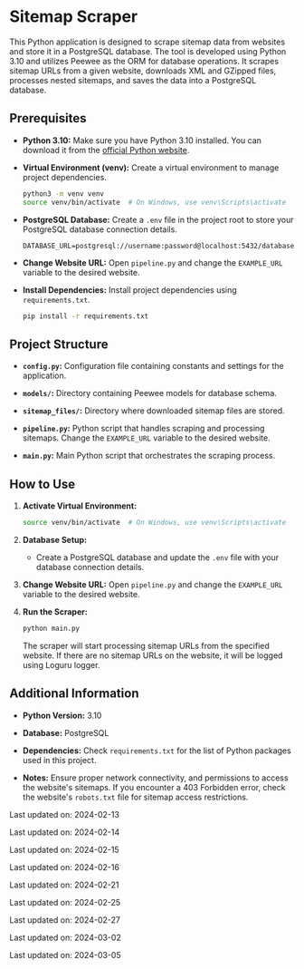 # Sitemap Scraper

This Python application is designed to scrape sitemap data from websites and store it in a PostgreSQL database. The tool is developed using Python 3.10 and utilizes Peewee as the ORM for database operations. It scrapes sitemap URLs from a given website, downloads XML and GZipped files, processes nested sitemaps, and saves the data into a PostgreSQL database.

## Prerequisites

- **Python 3.10:** Make sure you have Python 3.10 installed. You can download it from the [official Python website](https://www.python.org/downloads/).

- **Virtual Environment (venv):** Create a virtual environment to manage project dependencies.
  ```bash
  python3 -m venv venv
  source venv/bin/activate  # On Windows, use venv\Scripts\activate
  ```

- **PostgreSQL Database:** Create a `.env` file in the project root to store your PostgreSQL database connection details.
  ```plaintext
  DATABASE_URL=postgresql://username:password@localhost:5432/database_name
  ```

- **Change Website URL:** Open `pipeline.py` and change the `EXAMPLE_URL` variable to the desired website.

- **Install Dependencies:** Install project dependencies using `requirements.txt`.
  ```bash
  pip install -r requirements.txt
  ```

## Project Structure

- **`config.py`:** Configuration file containing constants and settings for the application.

- **`models/`:** Directory containing Peewee models for database schema.

- **`sitemap_files/`:** Directory where downloaded sitemap files are stored.

- **`pipeline.py`:** Python script that handles scraping and processing sitemaps. Change the `EXAMPLE_URL` variable to the desired website.

- **`main.py`:** Main Python script that orchestrates the scraping process.

## How to Use

1. **Activate Virtual Environment:**
   ```bash
   source venv/bin/activate  # On Windows, use venv\Scripts\activate
   ```

2. **Database Setup:**
   - Create a PostgreSQL database and update the `.env` file with your database connection details.

3. **Change Website URL:**
   Open `pipeline.py` and change the `EXAMPLE_URL` variable to the desired website.

4. **Run the Scraper:**
   ```bash
   python main.py
   ```
   The scraper will start processing sitemap URLs from the specified website. If there are no sitemap URLs on the website, it will be logged using Loguru logger.

## Additional Information

- **Python Version:** 3.10

- **Database:** PostgreSQL

- **Dependencies:** Check `requirements.txt` for the list of Python packages used in this project.

- **Notes:** Ensure proper network connectivity, and permissions to access the website's sitemaps. If you encounter a 403 Forbidden error, check the website's `robots.txt` file for sitemap access restrictions.



Last updated on: 2024-02-13

Last updated on: 2024-02-14

Last updated on: 2024-02-15

Last updated on: 2024-02-16

Last updated on: 2024-02-21

Last updated on: 2024-02-25

Last updated on: 2024-02-27

Last updated on: 2024-03-02

Last updated on: 2024-03-05